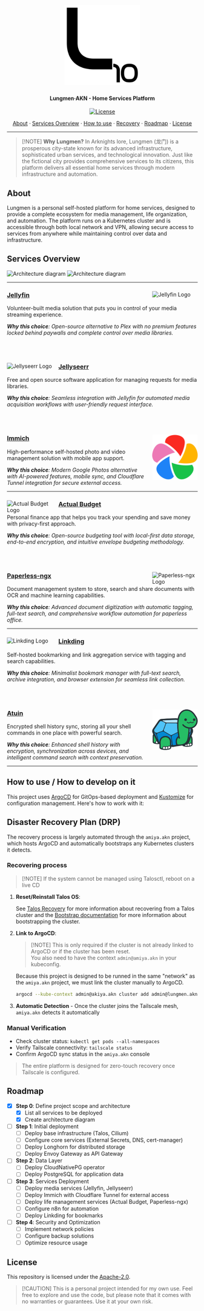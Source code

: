 <h1 align="center">
  <picture>
    <source media="(prefers-color-scheme: dark)" srcset="./assets/logo.dark.svg">
      <img alt="Stylized logo with traditional Chinese characters 龙门 (Lungmen) and subtitle, representing Lungmen·AKN branding" src="./assets/logo.light.svg" width="200">
  </picture>
</h1>

<h4 align="center">Lungmen·AKN - Home Services Platform</h4>

<div align="center">

[![License](https://img.shields.io/badge/License-Apache_2.0-blue?logo=git\&logoColor=white\&logoWidth=20)](../../LICENSE)

<a href="#about">About</a> · <a href="#services-overview">Services Overview</a> · <a href="#how-to-use--how-to-develop-on-it">How to use</a> · <a href="#disaster-recovery-plan-drp">Recovery</a> · <a href="#roadmap">Roadmap</a> · <a href="#license">License</a>

</div>

***

> \[!NOTE]
> **Why Lungmen?** In Arknights lore, Lungmen (龙门) is a prosperous city-state known for its advanced infrastructure, sophisticated urban services, and technological innovation. Just like the fictional city provides comprehensive services to its citizens, this platform delivers all essential home services through modern infrastructure and automation.

## About

Lungmen is a personal self-hosted platform for home services, designed to provide a complete ecosystem for media management, life organization, and automation. The platform runs on a Kubernetes cluster and is accessible through both local network and VPN, allowing secure access to services from anywhere while maintaining control over data and infrastructure.

## Services Overview

![Architecture diagram](./assets/architecture-dark.svg#gh-dark-mode-only)
![Architecture diagram](./assets/architecture-light.svg#gh-light-mode-only)

***

<div align="center" style="max-width: 1000px; margin: 0 auto;">
<div align="left">
<img src="../../docs/assets/icons/apps/jellyfin.svg" alt="Jellyfin Logo" width="120" align="right" style="margin-left: 16px;">

### [Jellyfin](https://jellyfin.org/)

Volunteer-built media solution that puts you in control of your media streaming experience.

***Why this choice**: Open-source alternative to Plex with no premium features locked behind paywalls and complete control over media libraries.*

</div>
</div>

<br/><br/>

<div align="center" style="max-width: 1000px; margin: 0 auto;">
<div align="left">
<img src="../../docs/assets/icons/apps/jellyseerr.svg" alt="Jellyseerr Logo" width="120" align="left" style="margin-right: 16px;">

### [Jellyseerr](https://github.com/Fallenbagel/jellyseerr)

Free and open source software application for managing requests for media libraries.

***Why this choice**: Seamless integration with Jellyfin for automated media acquisition workflows with user-friendly request interface.*

</div>
</div>

<br/><br/>

<div align="center" style="max-width: 1000px; margin: 0 auto;">
<div align="left">
<img src="../../docs/assets/icons/apps/immich.svg" alt="Immich Logo" width="120" align="right" style="margin-left: 16px;">

### [Immich](https://immich.app/)

High-performance self-hosted photo and video management solution with mobile app support.

***Why this choice**: Modern Google Photos alternative with AI-powered features, mobile sync, and Cloudflare Tunnel integration for secure external access.*

</div>
</div>

***

<div align="center" style="max-width: 1000px; margin: 0 auto;">
<div align="left">
<img src="../../docs/assets/icons/apps/actual-budget.png" alt="Actual Budget Logo" width="120" align="left" style="margin-right: 16px;">

### [Actual Budget](https://actualbudget.com/)

Personal finance app that helps you track your spending and save money with privacy-first approach.

***Why this choice**: Open-source budgeting tool with local-first data storage, end-to-end encryption, and intuitive envelope budgeting methodology.*

</div>
</div>

<br/><br/>

<!-- trunk-ignore-begin(markdown-link-check/403): Paperless documentation is behind Cloudflare -->

<div align="center" style="max-width: 1000px; margin: 0 auto;">
<div align="left">
<img src="../../docs/assets/icons/apps/paperless.svg" alt="Paperless-ngx Logo" width="120" align="right" style="margin-left: 16px;">

### [Paperless-ngx](https://docs.paperless-ngx.com/)

Document management system to store, search and share documents with OCR and machine learning capabilities.

***Why this choice**: Advanced document digitization with automatic tagging, full-text search, and comprehensive workflow automation for paperless office.*

</div>
</div>

<!-- trunk-ignore-end(markdown-link-check/403) -->

***

<div align="center" style="max-width: 1000px; margin: 0 auto;">
<div align="left">
<img src="../../docs/assets/icons/apps/linkding.svg" alt="Linkding Logo" width="120" align="left" style="margin-right: 16px;">

### [Linkding](https://github.com/sissbruecker/linkding)

Self-hosted bookmarking and link aggregation service with tagging and search capabilities.

***Why this choice**: Minimalist bookmark manager with full-text search, archive integration, and browser extension for seamless link collection.*

</div>
</div>

<br/><br/>

<div align="center" style="max-width: 1000px; margin: 0 auto;">
<div align="left">
<img src="../../docs/assets/icons/apps/atuin.svg" alt="Atuin Logo" width="120" align="right" style="margin-left: 16px;">

### [Atuin](https://docs.atuin.sh/)

Encrypted shell history sync, storing all your shell commands in one place with powerful search.

***Why this choice**: Enhanced shell history with encryption, synchronization across devices, and intelligent command search with context preservation.*

</div>
</div>

***

## How to use / How to develop on it

This project uses [ArgoCD](https://argoproj.github.io/cd/) for GitOps-based deployment and [Kustomize](https://kustomize.io/) for configuration management. Here's how to work with it:

## Disaster Recovery Plan (DRP)

The recovery process is largely automated through the `amiya.akn` project, which hosts ArgoCD and automatically bootstraps any Kubernetes clusters it detects.

### Recovering process

> \[!NOTE]
> If the system cannot be managed using Talosctl, reboot on a live CD

1. **Reset/Reinstall Talos OS**:

   See [Talos Recovery](https://www.talos.dev/v1.10/advanced/disaster-recovery/) for more information about recovering from a Talos cluster and the [Bootstrap documentation](docs/HOW_TO_BOOTSTRAP.md) for more information about bootstrapping the cluster.

2. **Link to ArgoCD**:

   > \[!NOTE]
   > This is only required if the cluster is not already linked to ArgoCD or if the cluster has been reset.\
   > You also need to have the context `admin@amiya.akn` in your kubeconfig.

   Because this project is designed to be runned in the same "network" as the `amiya.akn` project, we must link the cluster manually to ArgoCD.

   ```bash
   argocd --kube-context admin@akiya.akn cluster add admin@lungmen.akn --name lungmen.akn --label device.tailscale.com/os=linux
   ```

3. **Automatic Detection** - Once the cluster joins the Tailscale mesh, `amiya.akn` detects it automatically

### Manual Verification

* Check cluster status: `kubectl get pods --all-namespaces`
* Verify Tailscale connectivity: `tailscale status`
* Confirm ArgoCD sync status in the `amiya.akn` console

> The entire platform is designed for zero-touch recovery once Tailscale is configured.

## Roadmap

<!-- trunk-ignore-begin(remark-lint/list-item-content-indent) -->

* [x] **Step 0**: Define project scope and architecture
  * [x] List all services to be deployed
  * [x] Create architecture diagram
* [ ] **Step 1**: Initial deployment
  * [ ] Deploy base infrastructure (Talos, Cilium)
  * [ ] Configure core services (External Secrets, DNS, cert-manager)
  * [ ] Deploy Longhorn for distributed storage
  * [ ] Deploy Envoy Gateway as API Gateway
* [ ] **Step 2**: Data Layer
  * [ ] Deploy CloudNativePG operator
  * [ ] Deploy PostgreSQL for application data
* [ ] **Step 3**: Services Deployment
  * [ ] Deploy media services (Jellyfin, Jellyseerr)
  * [ ] Deploy Immich with Cloudflare Tunnel for external access
  * [ ] Deploy life management services (Actual Budget, Paperless-ngx)
  * [ ] Configure n8n for automation
  * [ ] Deploy Linkding for bookmarks
* [ ] **Step 4**: Security and Optimization
  * [ ] Implement network policies
  * [ ] Configure backup solutions
  * [ ] Optimize resource usage

<!-- trunk-ignore-end(remark-lint/list-item-content-indent) -->

## License

This repository is licensed under the [Apache-2.0](../../LICENSE).

> \[!CAUTION]
> This is a personal project intended for my own use. Feel free to explore and use the code,
> but please note that it comes with no warranties or guarantees. Use it at your own risk.
